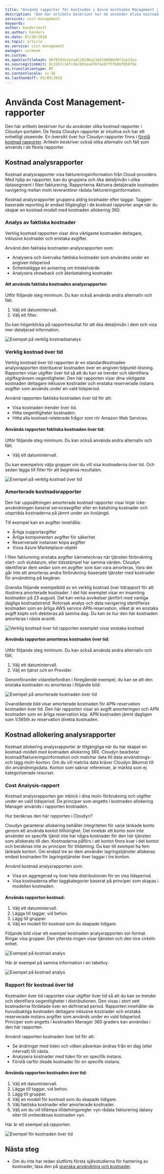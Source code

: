 ```yaml
---
title: "Använda rapporter för kostnaden i Azure kostnaden Management | Microsoft Docs"
description: "Den här artikeln beskriver hur du använder olika kostnad rapporter i Cloudyn-portalen."
services: cost-management
keywords: 
author: bandersmsft
ms.author: banders
ms.date: 01/30/2018
ms.topic: article
ms.service: cost-management
manager: carmonm
ms.custom: 
ms.openlocfilehash: 8078591b1e2ad120190a23dd29800bd0f1ae33ea
ms.sourcegitcommit: 8c3267c34fc46c681ea476fee87f5fb0bf858f9e
ms.translationtype: MT
ms.contentlocale: sv-SE
ms.lasthandoff: 03/09/2018
---
```

# <a name="use-cost-management-reports"></a>Använda Cost Management-rapporter

Den här artikeln beskriver hur du använder olika kostnad rapporter i Cloudyn-portalen. De flesta Cloudyn rapporter är intuitiva och har ett enhetligt utseende. En översikt över hur Cloudyn rapporter finns i [förstå kostnad rapporter](understading-cost-reports.md). Artikeln beskriver också olika alternativ och fält som används i de flesta rapporter.

## <a name="cost-analysis-reports"></a>Kostnad analysrapporter

Kostnad analysrapporter visa faktureringsinformation från Cloud-providers. Med hjälp av rapporter, kan du gruppera och öka detaljnivån i olika datasegment i filen fakturering. Rapporterna Aktivera detaljerade kostnaden navigering mellan moln leverantörer rådata faktureringsinformation.

Kostnad analysrapporter gruppera aldrig kostnader efter taggar. Taggen-baserade reporting är endast tillgängligt i de kostnad rapporter ange när du skapar en kostnad modell med kostnaden allokering 360.

### <a name="actual-cost-analysis"></a>Analys av faktiska kostnader

Verklig kostnad rapporten visar dina viktigaste kostnaden deltagare, inklusive kostnader och enstaka avgifter.

 Använd den faktiska kostnaden analysrapporten som:

- Analysera och övervaka faktiska kostnader som användes under en angiven tidsperiod
- Schemalägga en avisering om tröskelvärde
- Analysera showback och återbetalning kostnader

#### <a name="to-use-the-actual-cost-analysis-report"></a>Att använda faktiska kostnaden analysrapporten

Utför följande steg minimum. Du kan också använda andra alternativ och fält.

1. Välj ett datumintervall.
2. Välj ett filter.

Du kan högerklicka på rapportresultat för att öka detaljnivån i dem och visa mer detaljerad information.

![Exempel på verklig kostnadsanalys](./media/use-reports/actual-cost-analysis.png)

### <a name="actual-cost-over-time"></a>Verklig kostnad över tid

Verklig kostnad över tid rapporten är en standardkostnaden analysrapporten distribuerar kostnaden över en angiven tidpunkt-lösning. Rapporten visar utgifter över tid så att du kan se trender och identifiera utgiftsgränsen oegentligheter. Den här rapporten visar dina viktigaste kostnaden deltagare inklusive kostnader och enstaka reserverade instans avgifter som används under en vald tidsperiod.

Använd rapporten faktiska kostnaden över tid för att:

- Visa kostnaden trender över tid.
- Hitta oegentligheter kostnaden.
- Hitta alla kostnad-relaterade frågor som rör Amazon Web Services.

#### <a name="to-use-the-actual-cost-over-time-report"></a>Använda rapporten faktiska kostnaden över tid:

Utför följande steg minimum. Du kan också använda andra alternativ och fält.

- Välj ett datumintervall.

Du kan exempelvis välja grupper om du vill visa kostnaderna över tid. Och sedan lägga till filter för att begränsa resultaten.

![Exempel på verklig kostnad över tid](./media/use-reports/actual-cost-over-time.png)



### <a name="amortized-cost-reports"></a>Amorterade kostnadsrapporter

Den här uppsättningen amorterade kostnad rapporter visar linjär icke-användningen baserat serviceavgifter eller en betalning kostnader och utspridda kostnaderna på jämnt under sin livslängd.

Till exempel kan en avgifter innehålla:

- Årliga supportavgifter
- Årliga komponenten avgifter för säkerhet
- Reserverade instanser köpa avgifter
- Vissa Azure Marketplace-objekt

I filen fakturering enstaka avgifter kännetecknas när tjänsten förbrukning start- och slutdatum, eller tidsstämpel har samma värden. Cloudyn identifierar dem sedan som en avgifter som kan vara amorteras. Vara det går inte att amorteras andra förbrukning-baserade tjänster med kostnader för användning på begäran.

Granska följande exempelbild av en verklig kostnad över tidrapport för att illustrera amorterade kostnader. I det här exemplet visar en insamling kostnaden på 23 augusti. Det kan verka avvikelser jämfört med vanliga dagliga kostnadstrend. Rotorsak analys och data navigering identifieras kostnaden som en årliga AWS service APN-reservation, vilket är en enstaka avgift köpts och debiteras på samma dag. Du kan se hur den här kostnaden amorteras i nästa avsnitt.

![Verklig kostnad över tid rapporten exemplet visar enstaka kostnad](./media/use-reports/actual-amort-example.png)

#### <a name="to-use-the-amortized-cost-over-time-report"></a>Använda rapporten amorteras kostnaden över tid:

Utför följande steg minimum. Du kan också använda andra alternativ och fält.

1. Välj ett datumintervall.
2. Välj en tjänst och en Provider.

Genomförandet vidarebefordran i föregående exempel, du kan se att den enstaka kostnaden nu amorteras i följande bild:

![Exempel på amorterade kostnaden över tid](./media/use-reports/amort-cost-over-time.png)

Ovanstående bild visar amorterade kostnaden för APN-reservation kostnaden över tid. Den här rapporten visar en avgift amorteringen och APN kostnaden som en årliga reservation köp. APN kostnaden jämnt dagligen som 1/365th av reservation direkta kostnaden.

## <a name="cost-allocation-analysis-reports"></a>Kostnad allokering analysrapporter

Kostnad allokering analysrapporter är tillgängliga när du har skapat en kostnad-modell med kostnaden allokering 360. Cloudyn bearbetar kostnad/faktureringsinformation och matchar data till data användnings- och tagg moln-konton. Om du vill matcha data kräver Cloudyn åtkomst till din användningsdata. Konton som saknar referenser, är märkta som ej kategoriserade resurser.

### <a name="cost-analysis-report"></a>Cost Analysis-rapport

Kostnad analysrapporten ger inblick i dina moln-förbrukning och utgifter under en vald tidsperiod. De principer som angetts i kostnaden allokering Manager används i rapporten kostnaden.

Hur beräknas den här rapporten i Cloudyn?

Cloudyn garanterar allokering behåller integriteten för varje länkade konto genom att använda kontot tillhörighet. Det innebär ett konto som inte använder en specifik tjänst inte har några kostnader för den här tjänsten som allokerats till den. Kostnaderna påförs i att kontot finns kvar i det kontot och beräknas inte av principer för tilldelning. Du kan till exempel ha fem länkade konton. Om endast tre av dem använder lagringstjänster allokeras endast kostnaden för lagringstjänster över taggar i tre konton.

 Använd kostnad analysrapporten som:

- Visa en aggregerad vy över hela distributionen för en viss tidsperiod.
- Visa kostnaderna efter taggkategorier baserat på principer som skapas i modellen kostnaden.

#### <a name="to-use-the-cost-analysis-report"></a>Använda rapporten kostnad:

1. Välj ett datumintervall.
2. Lägga till taggar, vid behov.
3. Lägg till grupper.
4. Välj en modell för kostnad som du skapade tidigare.

Följande bild visar ett exempel kostnaden analysrapporten sol-format. Ringar visa grupper. Den yttersta ringen visar tjänsten och den inre cirkeln enhet.

![Exempel på kostnad analys](./media/use-reports/cost-analysis01.png)



Här är exempel på samma information i en tabellvy.

![Exempel på kostnad analys](./media/use-reports/cost-analysis02.png)



### <a name="cost-over-time-report"></a>Rapport för kostnad över tid

Kostnaden över tid rapporten visar utgifter över tid så att du kan se trender och identifiera oegentligheter i distributionen. Den visas i stort sett kostnaderna fördelade över en definierad period. Rapporten innehåller de huvudsakliga kostnaden deltagare inklusive kostnader och enstaka reserverade instans avgifter som används under en vald tidsperiod. Principer som angetts i kostnaden Manager 360 graders kan användas i den här rapporten.

Använd rapporten kostnaden över tid för att:

- Se ändringar med tiden och vilken påverkan ändras från en dag (eller intervall) till nästa.
- Analysera kostnader med tiden för en specifik instans.
- Förstå varför ökade kostnader för en specifik instans.

#### <a name="to-use-the-cost-over-time-report"></a>Använda rapporten kostnaden över tid:

1. Välj ett datumintervall.
2. Lägga till taggar, vid behov.
3. Lägg till grupper.
4. Välj en modell för kostnad som du skapade tidigare.
5. Välj faktiska kostnader eller amorterade kostnader.
6. Välj om du vill tillämpa tilldelningsregler vyn rådata fakturering datavy eller till omberäknas kostnaden vyn.

Här är ett exempel på rapporten.

![Exempel för kostnaden över tid](./media/use-reports/cost-over-time.png)



## <a name="next-steps"></a>Nästa steg

- Om du inte har redan slutförts första självstudierna för hantering av kostnader, läsa den på [granska användning och kostnader](tutorial-review-usage.md).
